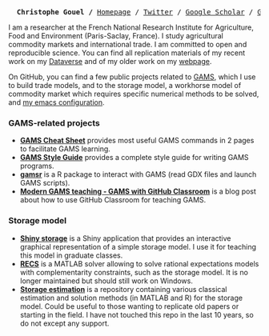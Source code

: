 <p><pre align="center">
  <strong>Christophe Gouel /</strong> <a href="http://www.christophegouel.com/">Homepage</a> / <a href="https://twitter.com/ChristopheGouel">Twitter</a> / <a href="https://scholar.google.com/citations?user=cw0qKdAAAAAJ">Google Scholar</a> / <a href="https://github.com/christophe-gouel">GitHub</a> / <a href="https://entrepot.recherche.data.gouv.fr/dataverse/christophe-gouel">Dataverse</a>
</pre></p>

I am a researcher at the French National Research Institute for Agriculture, Food and Environment (Paris-Saclay, France). I study agricultural commodity markets and international trade. I am committed to open and reproducible science. You can find all replication materials of my recent work on my [Dataverse](https://entrepot.recherche.data.gouv.fr/dataverse/christophe-gouel) and of my older work on my [webpage](http://www.christophegouel.com/papers.html).

On GitHub, you can find a few public projects related to [GAMS](https://www.gams.com/45/docs/UG_Parameters.html#UG_Parameters_ScalarAssignments), which I use to build trade models, and to the storage model, a workhorse model of commodity market which requires specific numerical methods to be solved, and [my emacs configuration](https://github.com/christophe-gouel/dotemacs).

### GAMS-related projects

- **[GAMS Cheat Sheet](https://github.com/christophe-gouel/GAMS-Cheat-Sheet)** provides most useful GAMS commands in 2 pages to facilitate GAMS learning.
- **[GAMS Style Guide](https://github.com/christophe-gouel/gams-style-guide)** provides a complete style guide for writing GAMS programs.
- **[gamsr](https://github.com/christophe-gouel/gamsr)** is a R package to interact with GAMS (read GDX files and launch GAMS scripts).
- **[Modern GAMS teaching - GAMS with GitHub Classroom](https://github.com/economic-modeling-master/gams-blog)** is a blog post about how to use GitHub Classroom for teaching GAMS.

### Storage model

- **[Shiny storage](https://github.com/christophe-gouel/shiny-storage)** is a Shiny application that provides an interactive graphical representation of a simple storage model. I use it for teaching this model in graduate classes.
- **[RECS](https://github.com/christophe-gouel/RECS)** is a MATLAB solver allowing to solve rational expectations models with complementarity constraints, such as the storage model. It is no longer maintained but should still work on Windows.
- **[Storage estimation](https://github.com/christophe-gouel/storage-estimation)** is a repository containing various classical estimation and solution methods (in MATLAB and R) for the storage model. Could be useful to those wanting to replicate old papers or starting in the field. I have not touched this repo in the last 10 years, so do not except any support.
